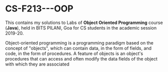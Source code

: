# CS-F213---OOP
 This contains my solutions to Labs of **Object Oriented Programming** course (**Java**), held in BITS PILANI, Goa for CS students in the academic session 2019-20.

Object-oriented programming is a programming paradigm based on the concept of "objects", which can contain data, in the form 
of fields, and code, in the form of procedures. A feature of objects is an object's procedures that can access and often 
modify the data fields of the object with which they are associated
